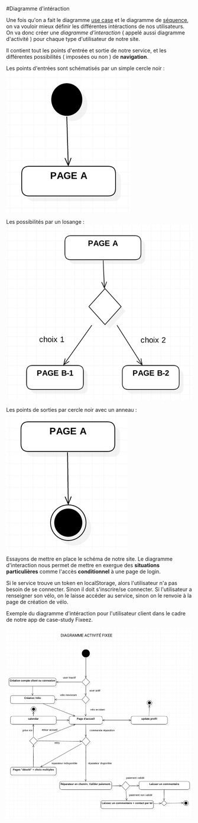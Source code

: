 
#Diagramme d'intéraction

Une fois qu'on a fait le diagramme [use case](https://github.com/simplonco/UML-Use-Case) et le diagramme de [séquence](https://github.com/simplonco/UML-Sequence), on va vouloir mieux définir les différentes intéractions de nos utilisateurs. On va donc créer une _diagramme d'interaction_ ( appelé aussi diagramme d'activité ) pour chaque type d'utilisateur de notre site.

Il contient tout les points d'entrée et sortie de notre service, et les différentes possibilités ( imposées ou non ) de **navigation**.

Les points d'entrées sont schématisés par un simple cercle noir :
![entrées](entree.png)

Les possibilités par un losange :
![entrées](choix.png)

Les points de sorties par cercle noir avec un anneau :
![entrées](sortie.png)

Essayons de mettre en place le schéma de notre site. Le diagramme d'interaction nous permet de mettre en exergue des **situations particulières** comme l'accès **conditionnel** à une page de login.

Si le service trouve un token en localStorage, alors l'utilisateur n'a pas besoin de se connecter. Sinon il doit s'inscrire/se connecter. Si l'utilisateur a renseigner son vélo, on le laisse accéder au service, sinon on le renvoie à la page de création de vélo.

Exemple du diagramme d'intéraction pour l'utilisateur client dans le cadre de notre app de case-study Fixeez.

![entrées](activity.png)